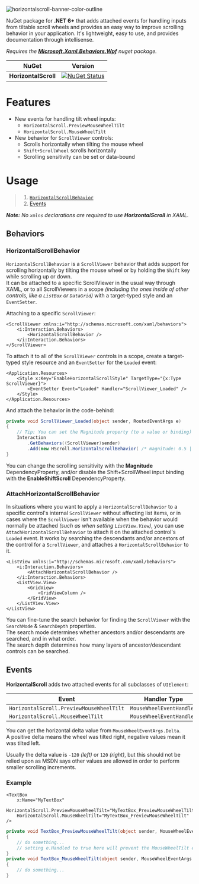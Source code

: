 ![horizontalscroll-banner-color-outline](https://i.imgur.com/TgRLYjC.png)

NuGet package for **.NET 6+** that adds attached events for handling inputs from tiltable scroll wheels and provides an easy way to improve scrolling behavior in your application.
It's lightweight, easy to use, and provides documentation through intellisense.

*Requires the [**Microsoft.Xaml.Behaviors.Wpf**](https://www.nuget.org/packages/Microsoft.Xaml.Behaviors.Wpf/) nuget package.*

| NuGet                | Version                                                                                                                                                         |
|----------------------|-----------------------------------------------------------------------------------------------------------------------------------------------------------------|
| **HorizontalScroll** | [![NuGet Status](http://img.shields.io/nuget/v/HorizontalScroll.svg?style=flat-square&logo=nuget&label=NuGet)](https://www.nuget.org/packages/HorizontalScroll) |

# Features

- New events for handling tilt wheel inputs:
  - `HorizontalScroll.PreviewMouseWheelTilt`
  - `HorizontalScroll.MouseWheelTilt`
- New behavior for `ScrollViewer` controls:
  - Scrolls horizontally when tilting the mouse wheel
  - `Shift+ScrollWheel` scrolls horizontally
  - Scrolling sensitivity can be set or data-bound

# Usage

> 1. [`HorizontalScrollBehavior`](#behaviors)
> 2. [Events](#events)

***Note:** No `xmlns` declarations are required to use **HorizontalScroll** in XAML.*

## Behaviors

### HorizontalScrollBehavior

`HorizontalScrollBehavior` is a `ScrollViewer` behavior that adds support for scrolling horizontally by tilting the mouse wheel or by holding the `Shift` key while scrolling up or down.  
It can be attached to a specific ScrollViewer in the usual way through XAML, or to all ScrollViewers in a scope *(including the ones inside of other controls, like a `ListBox` or `DataGrid`)* with a target-typed style and an `EventSetter`.

Attaching to a specific `ScrollViewer`:  
```xaml
<ScrollViewer xmlns:i="http://schemas.microsoft.com/xaml/behaviors">
    <i:Interaction.Behaviors>
        <HorizontalScrollBehavior />
    </i:Interaction.Behaviors>
</ScrollViewer>
```

To attach it to all of the `ScrollViewer` controls in a scope, create a target-typed style resource and an `EventSetter` for the `Loaded` event:  
```xaml
<Application.Resources>
    <Style x:Key="EnableHorizontalScrollStyle" TargetType="{x:Type ScrollViewer}">
        <EventSetter Event="Loaded" Handler="ScrollViewer_Loaded" />
    </Style>
</Application.Resources>
```
And attach the behavior in the code-behind:  
```csharp
private void ScrollViewer_Loaded(object sender, RoutedEventArgs e)
{
    // Tip: You can set the Magnitude property (to a value or binding) in the HorizontalScrollBehavior constructor.
    Interaction
        .GetBehaviors((ScrollViewer)sender)
        .Add(new HScroll.HorizontalScrollBehavior( /* magnitude: 0.5 | magnitudeBinding: new Binding() */ ));
}
```

You can change the scrolling sensitivity with the **Magnitude** DependencyProperty, and/or disable the Shift+ScrollWheel input binding with the **EnableShiftScroll** DependencyProperty.


### AttachHorizontalScrollBehavior

In situations where you want to apply a `HorizontalScrollBehavior` to a specific control's internal `ScrollViewer` without affecting list items, 
or in cases where the `ScrollViewer` isn't available when the behavior would normally be attached *(such as when setting `ListView.View`)*,
you can use `AttachHorizontalScrollBehavior` to attach it on the attached control's `Loaded` event.
It works by searching the descendants and/or ancestors of the control for a `ScrollViewer`, and attaches a `HorizontalScrollBehavior` to it.

```xaml
<ListView xmlns:i="http://schemas.microsoft.com/xaml/behaviors">
    <i:Interaction.Behaviors>
        <AttachHorizontalScrollBehavior />
    </i:Interaction.Behaviors>
    <ListView.View>
        <GridView>
            <GridViewColumn />
        </GridView>
    </ListView.View>
</ListView>
```

You can fine-tune the search behavior for finding the `ScrollViewer` with the `SearchMode` & `SearchDepth` properties.  
The search mode determines whether ancestors and/or descendants are searched, and in what order.  
The search depth determines how many layers of ancestor/descendant controls can be searched.


## Events

**HorizontalScroll** adds two attached events for all subclasses of `UIElement`:  

| Event                                    | Handler Type             | EventArgs Type        |
|------------------------------------------|--------------------------|-----------------------|
| `HorizontalScroll.PreviewMouseWheelTilt` | `MouseWheelEventHandler` | `MouseWheelEventArgs` |
| `HorizontalScroll.MouseWheelTilt`        | `MouseWheelEventHandler` | `MouseWheelEventArgs` |

You can get the horizontal delta value from `MouseWheelEventArgs.Delta`.  
A positive delta means the wheel was tilted right, negative values mean it was tilted left.  

Usually the delta value is `-120` *(left)* or `120` *(right)*, but this should not be relied upon as MSDN says other values are allowed in order to perform smaller scrolling increments.

### Example

```xaml
<TextBox
    x:Name="MyTextBox"
    HorizontalScroll.PreviewMouseWheelTilt="MyTextBox_PreviewMouseWheelTilt"
    HorizontalScroll.MouseWheelTilt="MyTextBox_PreviewMouseWheelTilt" />
```

```csharp
private void TextBox_PreviewMouseWheelTilt(object sender, MouseWheelEventArgs e)
{
    // do something...
    // setting e.Handled to true here will prevent the MouseWheelTilt event from firing.
}
private void TextBox_MouseWheelTilt(object sender, MouseWheelEventArgs e)
{
    // do something...
}
```
